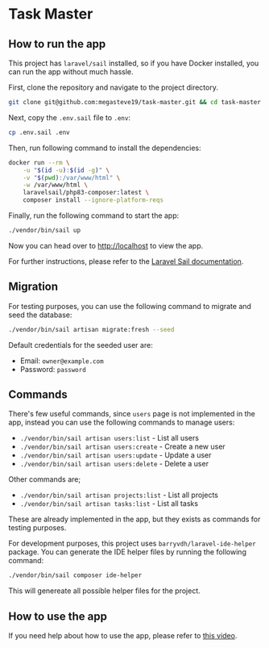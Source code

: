 # Task Master

## How to run the app

This project has `laravel/sail` installed, so if you have Docker installed, you can run the app without much hassle.

First, clone the repository and navigate to the project directory.

```bash
git clone git@github.com:megasteve19/task-master.git && cd task-master
```

Next, copy the `.env.sail` file to `.env`:

```bash
cp .env.sail .env
```

Then, run following command to install the dependencies:

```bash
docker run --rm \
    -u "$(id -u):$(id -g)" \
    -v "$(pwd):/var/www/html" \
    -w /var/www/html \
    laravelsail/php83-composer:latest \
    composer install --ignore-platform-reqs
```

Finally, run the following command to start the app:

```bash
./vendor/bin/sail up
```

Now you can head over to [http://localhost](http://localhost) to view the app.

For further instructions, please refer to the [Laravel Sail documentation](https://laravel.com/docs/10.x/sail).

## Migration

For testing purposes, you can use the following command to migrate and seed the database:

```bash
./vendor/bin/sail artisan migrate:fresh --seed
```

Default credentials for the seeded user are:

- Email: `owner@example.com`
- Password: `password`

## Commands

There's few useful commands, since `users` page is not implemented in the app, instead you can use the following commands to manage users:

- `./vendor/bin/sail artisan users:list` - List all users
- `./vendor/bin/sail artisan users:create` - Create a new user
- `./vendor/bin/sail artisan users:update` - Update a user
- `./vendor/bin/sail artisan users:delete` - Delete a user

Other commands are;

- `./vendor/bin/sail artisan projects:list` - List all projects
- `./vendor/bin/sail artisan tasks:list` - List all tasks

These are already implemented in the app, but they exists as commands for testing purposes.

For development purposes, this project uses `barryvdh/laravel-ide-helper` package. You can generate the IDE helper files by running the following command:

```bash
./vendor/bin/sail composer ide-helper
```

This will genereate all possible helper files for the project.

## How to use the app

If you need help about how to use the app, please refer to [this video](https://youtu.be/).
